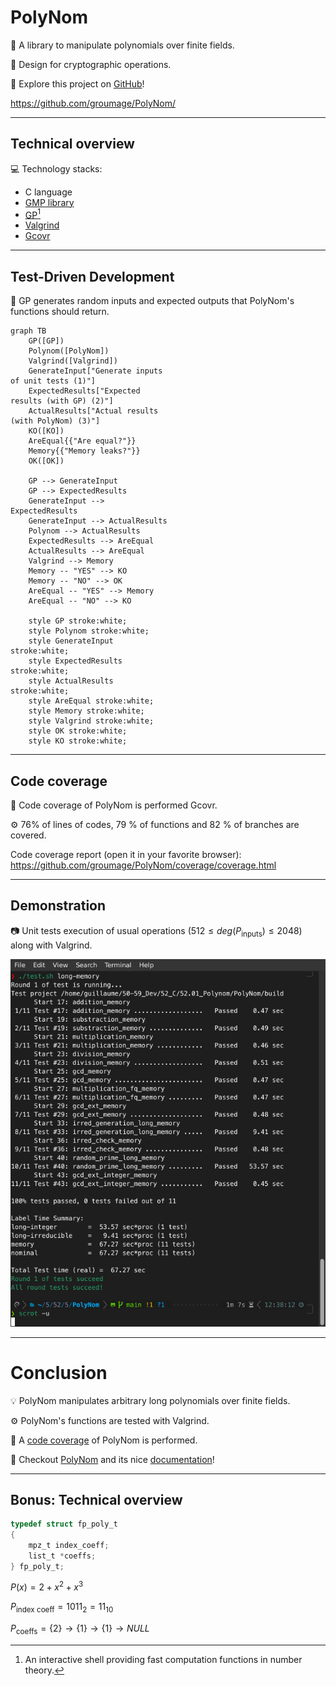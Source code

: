 # PolyNom

:dart: A library to manipulate polynomials over finite fields.

:closed_lock_with_key: Design for cryptographic operations.

:rocket: Explore this project on [GitHub](https://github.com/groumage/PolyNom)!

https://github.com/groumage/PolyNom/

---

## Technical overview

:computer: Technology stacks:
- C language
- [GMP library](https://gmplib.org/)
- [GP](https://pari.math.u-bordeaux.fr/)[^1]
- [Valgrind](https://valgrind.org/)
- [Gcovr](https://github.com/gcovr/gcovr)

[^1]: An interactive shell providing fast computation functions in number theory.

---

## Test-Driven Development

 :mag_right: GP generates random inputs and expected outputs that PolyNom's functions should return.
 
<style> .mermaid { min-width: 50%; max-width: 50%; } .mermaid foreignObject {overflow: visible;} </style>

```mermaid
graph TB
	GP([GP])
	Polynom([PolyNom])
	Valgrind([Valgrind])
	GenerateInput["Generate inputs of unit tests (1)"]
	ExpectedResults["Expected results (with GP) (2)"]
	ActualResults["Actual results (with PolyNom) (3)"]
	KO([KO])
	AreEqual{{"Are equal?"}}
	Memory{{"Memory leaks?"}}
	OK([OK])

	GP --> GenerateInput
	GP --> ExpectedResults
	GenerateInput --> ExpectedResults
	GenerateInput --> ActualResults
	Polynom --> ActualResults
	ExpectedResults --> AreEqual
	ActualResults --> AreEqual
	Valgrind --> Memory
	Memory -- "YES" --> KO
	Memory -- "NO" --> OK
	AreEqual -- "YES" --> Memory
	AreEqual -- "NO" --> KO
	
	style GP stroke:white;
	style Polynom stroke:white;
	style GenerateInput stroke:white;
	style ExpectedResults stroke:white;
	style ActualResults stroke:white;
	style AreEqual stroke:white;
	style Memory stroke:white;
	style Valgrind stroke:white;
	style OK stroke:white;
	style KO stroke:white;
```
 

---

## Code coverage

:flashlight: Code coverage of PolyNom is performed Gcovr.

:gear: 76% of lines of codes, 79 % of functions and 82 % of branches are covered.

Code coverage report (open it in your favorite browser):
https://github.com/groumage/PolyNom/coverage/coverage.html

---

## Demonstration

:camera: Unit tests execution of usual operations $(512 \leq deg(P_{\text{inputs}}) \leq 2048)$ along with Valgrind.

![Image|350](demo.png)

---

# Conclusion

:bulb: PolyNom manipulates arbitrary long polynomials over finite fields.

:gear: PolyNom's functions are tested with Valgrind.

:flashlight: A [code coverage](https://github.com/groumage/PolyNom/coverage/coverage.html) of PolyNom is performed.

:rocket: Checkout [PolyNom](https://github.com/groumage/PolyNom) and its nice [documentation](https://groumage.github.io/PolyNom/Doxygen/index.html)!

---

## Bonus: Technical overview

<style> .reveal {font-size: 2.5em} </style>

```c
typedef struct fp_poly_t
{
	mpz_t index_coeff;
	list_t *coeffs;
} fp_poly_t; 
```

$P(x) = 2 + x^{2} + x^{3}$

$P_{\text{index coeff}} = 1011_2 = 11_{10}$

$P_{\text{coeffs}} = \{ 2 \} \to \{ 1 \} \to \{ 1 \} \to NULL$